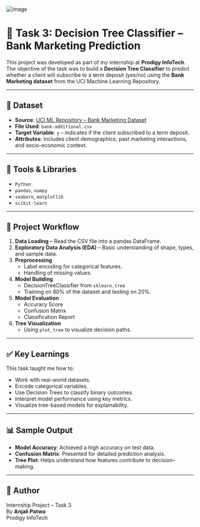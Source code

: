 ![image](https://github.com/user-attachments/assets/14fd3ab4-a657-45d1-a3ab-be19ee1c9fdb)


# 🧠 Task 3: Decision Tree Classifier – Bank Marketing Prediction

This project was developed as part of my internship at **Prodigy InfoTech**. The objective of the task was to build a **Decision Tree Classifier** to predict whether a client will subscribe to a term deposit (yes/no) using the **Bank Marketing dataset** from the UCI Machine Learning Repository.

---

## 📁 Dataset

- **Source**: [UCI ML Repository – Bank Marketing Dataset](https://archive.ics.uci.edu/ml/datasets/Bank+Marketing)
- **File Used**: `bank-additional.csv`
- **Target Variable**: `y` – indicates if the client subscribed to a term deposit.
- **Attributes**: Includes client demographics, past marketing interactions, and socio-economic context.

---

## 🧰 Tools & Libraries

- `Python`
- `pandas`, `numpy`
- `seaborn`, `matplotlib`
- `scikit-learn`

---

## 🔄 Project Workflow

1. **Data Loading** – Read the CSV file into a pandas DataFrame.
2. **Exploratory Data Analysis (EDA)** – Basic understanding of shape, types, and sample data.
3. **Preprocessing**
   - Label encoding for categorical features.
   - Handling of missing values.
4. **Model Building**
   - DecisionTreeClassifier from `sklearn.tree`
   - Training on 80% of the dataset and testing on 20%.
5. **Model Evaluation**
   - Accuracy Score
   - Confusion Matrix
   - Classification Report
6. **Tree Visualization**
   - Using `plot_tree` to visualize decision paths.

---

## ✅ Key Learnings

This task taught me how to:

- Work with real-world datasets.
- Encode categorical variables.
- Use Decision Trees to classify binary outcomes.
- Interpret model performance using key metrics.
- Visualize tree-based models for explainability.

---

## 📊 Sample Output

- **Model Accuracy**: Achieved a high accuracy on test data.
- **Confusion Matrix**: Presented for detailed prediction analysis.
- **Tree Plot**: Helps understand how features contribute to decision-making.

---

## 👤 Author

Internship Project – Task 3  
By **Anjali Patwa**  
Prodigy InfoTech
